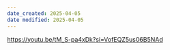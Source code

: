 ```yaml
---
date_created: 2025-04-05
date modified: 2025-04-05
---
```


https://youtu.be/tM_S-pa4xDk?si=VofEQZ5us06B5NAd
